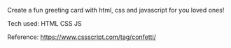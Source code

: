 Create a fun greeting card with html, css and javascript for you loved ones!

Tech used:
HTML
CSS
JS

Reference:
https://www.cssscript.com/tag/confetti/
